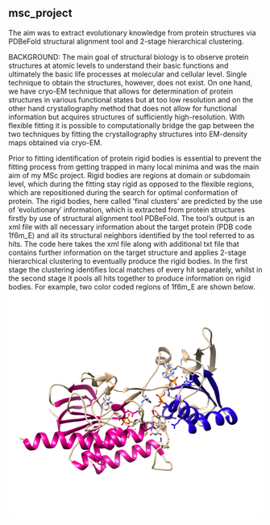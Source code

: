 
## msc_project

The aim was to extract evolutionary knowledge from protein structures via PDBeFold structural alignment tool and 2-stage hierarchical clustering. 

BACKGROUND:
The main goal of structural biology is to observe protein structures at atomic levels to understand their basic functions and ultimately the basic life processes at molecular and cellular level. Single technique to obtain the structures, however, does not exist. On one hand, we have cryo-EM technique that allows for determination of protein structures in various functional states but at too low resolution and on the other hand crystallography method that does not allow for functional information but acquires structures of sufficiently high-resolution. With flexible fitting it is possible to computationally bridge the gap between the two techniques by fitting the crystallography structures into EM-density maps obtained via cryo-EM. 

Prior to fitting identification of protein rigid bodies is essential to prevent the fitting process from getting trapped in many local minima and was the main aim of my MSc project. Rigid bodies are regions at domain or subdomain level, which during the fitting stay rigid as opposed to the flexible regions, which are repositioned during the search for optimal conformation of protein. The rigid bodies, here called 'final clusters' are predicted by the use of ‘evolutionary’ information, which is extracted from protein structures firstly by use of structural alignment tool PDBeFold. The tool’s output is an xml file with all necessary information about the target protein (PDB code 1f6m_E) and all its structural neighbors identified by the tool referred to as hits. The code here takes the xml file along with additional txt file that contains further information on the target structure and applies 2-stage hierarchical clustering to eventually produce the rigid bodies. In the first stage the clustering identifies local matches of every hit separately, whilst in the second stage it pools all hits together to produce information on rigid bodies. For example, two color coded regions of 1f6m_E are shown below.
![alt tag](https://github.com/Majocka/msc_project/blob/master/results_to_view/image_final_clusters.png)
